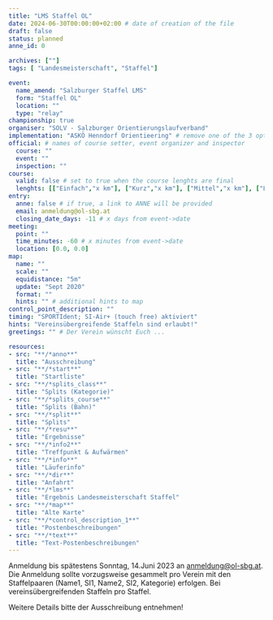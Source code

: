 ```yaml
---
title: "LMS Staffel OL"
date: 2024-06-30T00:00:00+02:00 # date of creation of the file
draft: false
status: planned
anne_id: 0

archives: [""]
tags: [ "Landesmeisterschaft", "Staffel"]

event:
  name_amend: "Salzburger Staffel LMS"
  form: "Staffel OL"
  location: ""
  type: "relay"
championship: true
organiser: "SOLV - Salzburger Orientierungslaufverband"
implementation: "ASKÖ Henndorf Orientieering" # remove one of the 3 options
official: # names of course setter, event organizer and inspector
  course: ""
  event: ""
  inspection: ""
course:
  valid: false # set to true when the course lenghts are final
  lenghts: [["Einfach","x km"], ["Kurz","x km"], ["Mittel","x km"], ["Lang","x km"]]
entry:
  anne: false # if true, a link to ANNE will be provided
  email: anmeldung@ol-sbg.at
  closing_date_days: -11 # x days from event->date
meeting:
  point: ""
  time_minutes: -60 # x minutes from event->date
  location: [0.0, 0.0]
map:
  name: ""
  scale: ""
  equidistance: "5m"
  update: "Sept 2020"
  format: ""
  hints: "" # additional hints to map
control_point_description: ""
timing: "SPORTIdent; SI-Air+ (touch free) aktiviert"
hints: "Vereinsübergreifende Staffeln sind erlaubt!"
greetings: "" # Der Verein wünscht Euch ...

resources:
- src: "**/*anno**"
  title: "Ausschreibung"
- src: "**/*start**"
  title: "Startliste"
- src: "**/*splits_class**"
  title: "Splits (Kategorie)"
- src: "**/*splits_course**"
  title: "Splits (Bahn)"
- src: "**/*split**"
  title: "Splits"
- src: "**/*resu**"
  title: "Ergebnisse"
- src: "**/*info2**"
  title: "Treffpunkt & Aufwärmen"
- src: "**/*info**"
  title: "Läuferinfo"
- src: "**/*dir**"
  title: "Anfahrt"
- src: "**/*lms**"
  title: "Ergebnis Landesmeisterschaft Staffel"
- src: "**/*map**"
  title: "Alte Karte"
- src: "**/*control_description_1**"
  title: "Postenbeschreibungen"
- src: "**/*text**"
  title: "Text-Postenbeschreibungen"
---
```


Anmeldung bis spätestens Sonntag, 14.Juni 2023 an anmeldung@ol-sbg.at. Die
Anmeldung sollte vorzugsweise gesammelt pro Verein mit den
Staffelpaaren (Name1, SI1, Name2, SI2, Kategorie) erfolgen. Bei
vereinsübergreifenden Staffeln pro Staffel. 

Weitere Details bitte der Ausschreibung entnehmen!
